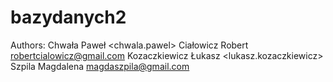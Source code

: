 # bazydanych2
Authors:
Chwała Paweł <chwala.pawel>
Ciałowicz Robert <robertcialowicz@gmail.com>
Kozaczkiewicz Łukasz <lukasz.kozaczkiewicz>
Szpila Magdalena <magdaszpila@gmail.com>